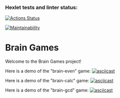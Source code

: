 ### Hexlet tests and linter status:
[![Actions Status](https://github.com/maxgrin04/python-project-49/actions/workflows/hexlet-check.yml/badge.svg)](https://github.com/maxgrin04/python-project-49/actions)

[![Maintainability](https://api.codeclimate.com/v1/badges/0d7ecefcf286ffe5cd0d/maintainability)](https://codeclimate.com/github/maxgrin04/python-project-49/maintainability)

# Brain Games
Welcome to the Brain Games project!

Here is a demo of the "brain-even" game:
[![asciicast]( https://asciinema.org/a/VgtjsT7Zrv59u48DllOo0JR44.svg)](https://asciinema.org/a/VgtjsT7Zrv59u48DllOo0JR44)

Here is a demo of the "brain-calc" game:
[![asciicast](  https://asciinema.org/a/9RnG8EfrvUuxKYKOoNFBFr73S.svg)]( https://asciinema.org/a/9RnG8EfrvUuxKYKOoNFBFr73S)

Here is a demo of the "brain-gcd" game:
[![asciicast](  https://asciinema.org/a/A4DuHUt6UfWdYl2I4gEWH0TAe.svg)]( https://asciinema.org/a/A4DuHUt6UfWdYl2I4gEWH0TAe)